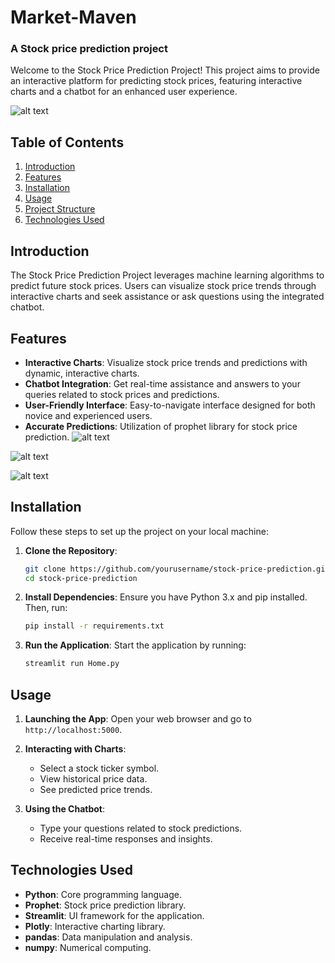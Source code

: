 # Market-Maven
### A Stock price prediction project

Welcome to the Stock Price Prediction Project! This project aims to provide an interactive platform for predicting stock prices, featuring interactive charts and a chatbot for an enhanced user experience.

![alt text](https://res.cloudinary.com/dahfcpggq/image/upload/v1716208046/Market-Maven/la8x3tzrw2g8ms2d8sqy.png)

## Table of Contents

1. [Introduction](#introduction)
2. [Features](#features)
3. [Installation](#installation)
4. [Usage](#usage)
5. [Project Structure](#project-structure)
6. [Technologies Used](#technologies-used)

## Introduction

The Stock Price Prediction Project leverages machine learning algorithms to predict future stock prices. Users can visualize stock price trends through interactive charts and seek assistance or ask questions using the integrated chatbot.

## Features

- **Interactive Charts**: Visualize stock price trends and predictions with dynamic, interactive charts.
- **Chatbot Integration**: Get real-time assistance and answers to your queries related to stock prices and predictions.
- **User-Friendly Interface**: Easy-to-navigate interface designed for both novice and experienced users.
- **Accurate Predictions**: Utilization of prophet library for stock price prediction.
![alt text](https://res.cloudinary.com/dahfcpggq/image/upload/v1716208046/Market-Maven/xq6tjfqslszyyk9ucaue.png)

![alt text](https://res.cloudinary.com/dahfcpggq/image/upload/v1716209172/Market-Maven/Screenshot_2024-05-19_011204_ix04tb.png)

![alt text](https://res.cloudinary.com/dahfcpggq/image/upload/v1716208047/Market-Maven/p0funbgtf03uteyvcnki.png)
## Installation

Follow these steps to set up the project on your local machine:

1. **Clone the Repository**:
   ```bash
   git clone https://github.com/yourusername/stock-price-prediction.git
   cd stock-price-prediction
   ```

2. **Install Dependencies**:
   Ensure you have Python 3.x and pip installed. Then, run:
   ```bash
   pip install -r requirements.txt
   ```

3. **Run the Application**:
   Start the application by running:
   ```bash
   streamlit run Home.py
   ```

## Usage

1. **Launching the App**:
   Open your web browser and go to `http://localhost:5000`.

2. **Interacting with Charts**:
   - Select a stock ticker symbol.
   - View historical price data.
   - See predicted price trends.

3. **Using the Chatbot**:
   - Type your questions related to stock predictions.
   - Receive real-time responses and insights.

## Technologies Used

- **Python**: Core programming language.
- **Prophet**: Stock price prediction library.
- **Streamlit**: UI framework for the application.
- **Plotly**: Interactive charting library.
- **pandas**: Data manipulation and analysis.
- **numpy**: Numerical computing.